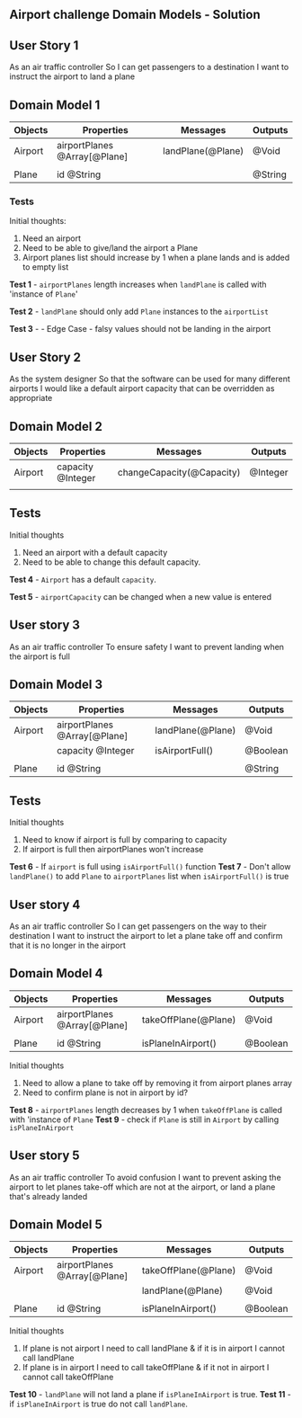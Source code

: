 ## Airport challenge Domain Models - Solution

## User Story 1

As an air traffic controller
So I can get passengers to a destination
I want to instruct the airport to land a plane

## Domain Model 1

| Objects | Properties                   | Messages          | Outputs |
| ------- | ---------------------------- | ----------------- | ------- |
| Airport | airportPlanes @Array[@Plane] | landPlane(@Plane) | @Void   |
|         |                              |                   |         |
| Plane   | id @String                   |                   | @String |

### Tests

Initial thoughts:

1. Need an airport
2. Need to be able to give/land the airport a Plane
3. Airport planes list should increase by 1 when a plane lands and is added to empty list

**Test 1** - `airportPlanes` length increases when `landPlane` is called with 'instance of `Plane`'

**Test 2** - `landPlane` should only add `Plane` instances to the `airportList`

**Test 3** - - Edge Case - falsy values should not be landing in the airport

## User Story 2

As the system designer
So that the software can be used for many different airports
I would like a default airport capacity that can be overridden as appropriate

## Domain Model 2

| Objects | Properties        | Messages                  | Outputs  |
| ------- | ----------------- | ------------------------- | -------- |
| Airport | capacity @Integer | changeCapacity(@Capacity) | @Integer |
|         |                   |                           |          |

## Tests

Initial thoughts

1. Need an airport with a default capacity
2. Need to be able to change this default capacity.

**Test 4** - `Airport` has a default `capacity`.

**Test 5** - `airportCapacity` can be changed when a new value is entered

## User story 3

As an air traffic controller
To ensure safety
I want to prevent landing when the airport is full

## Domain Model 3

| Objects | Properties                   | Messages          | Outputs  |
| ------- | ---------------------------- | ----------------- | -------- |
| Airport | airportPlanes @Array[@Plane] | landPlane(@Plane) | @Void    |
|         | capacity @Integer            | isAirportFull()   | @Boolean |
|         |                              |                   |          |
| Plane   | id @String                   |                   | @String  |

## Tests

Initial thoughts

1. Need to know if airport is full by comparing to capacity
2. If airport is full then airportPlanes won't increase

**Test 6** - If `airport` is full using `isAirportFull()` function
**Test 7** - Don't allow `landPlane()` to add `Plane` to `airportPlanes` list when `isAirportFull()` is true

## User story 4

As an air traffic controller
So I can get passengers on the way to their destination
I want to instruct the airport to let a plane take off and confirm that it is no longer in the airport

## Domain Model 4

| Objects | Properties                   | Messages             | Outputs  |
| ------- | ---------------------------- | -------------------- | -------- |
| Airport | airportPlanes @Array[@Plane] | takeOffPlane(@Plane) | @Void    |
|         |                              |                      |          |
| Plane   | id @String                   | isPlaneInAirport()   | @Boolean |

Initial thoughts

1. Need to allow a plane to take off by removing it from airport planes array
2. Need to confirm plane is not in airport by id?

**Test 8** - `airportPlanes` length decreases by 1 when `takeOffPlane` is called with 'instance of `Plane`
**Test 9** - check if `Plane` is still in `Airport` by calling `isPlaneInAirport`

## User story 5

As an air traffic controller
To avoid confusion
I want to prevent asking the airport to let planes take-off which are not at the airport, or land a plane that's already landed

## Domain Model 5

| Objects | Properties                   | Messages             | Outputs  |
| ------- | ---------------------------- | -------------------- | -------- |
| Airport | airportPlanes @Array[@Plane] | takeOffPlane(@Plane) | @Void    |
|         |                              | landPlane(@Plane)    | @Void    |
|         |                              |                      |          |
| Plane   | id @String                   | isPlaneInAirport()   | @Boolean |

Initial thoughts

1. If plane is not airport I need to call landPlane & if it is in airport I cannot call landPlane
2. If plane is in airport I need to call takeOffPlane & if it not in airport I cannot call takeOffPlane

**Test 10** - `landPlane` will not land a plane if `isPlaneInAirport` is true.
**Test 11** - if `isPlaneInAirport` is true do not call `landPlane`.
